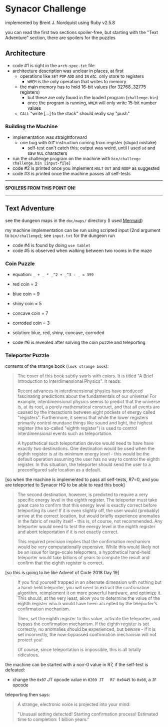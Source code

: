 # Synacor Challenge

implemented by Brent J. Nordquist using Ruby v2.5.8

you can read the first two sections spoiler-free, but starting with the "Text Adventure" section, there are spoilers for the puzzles

## Architecture

- code #1 is right in the `arch-spec.txt` file
- architecture description was unclear in places, at first
  - operations like `SET` `POP` `ADD` and `IN` _etc._ only store to registers
    - `WMEM` is the only operation that writes to memory
  - the main memory has to hold 16-bit values (for 32768..32775 registers)
    - but these are only found in the loaded program (`challenge.bin`)
    - once the program is running, `WMEM` will only write 15-bit number values
  - `CALL` "write [...] to the stack" should really say "push"

### Building the Machine

- implementation was straightforward
  - one bug with `OUT` instruction coming from register (stupid mistake)
    - self-test can't catch this; output was weird, until I used `od` and saw `NUL` characters
- run the challenge program on the machine with `bin/challenge challenge.bin [input-file]`
- code #2 is printed once you implement `HALT` `OUT` and `NOOP` as suggested
- code #3 is printed once the machine passes all self-tests

---

**SPOILERS FROM THIS POINT ON!**

---

## Text Adventure

see the dungeon maps in the `doc/maps/` directory (I used [Mermaid](https://mermaid-js.github.io/mermaid/))

my machine implementation can be run using scripted input (2nd argument to `bin/challenge`); see `input.txt` for the dungeon run

- code #4 is found by doing `use tablet`
- code #5 is observed when walking between two rooms in the maze

### Coin Puzzle

- equation: `_ + _ * _^2 + _^3 - _ = 399`
- red coin = 2
- blue coin = 9
- shiny coin = 5
- concave coin = 7
- corroded coin = 3
- solution: blue, red, shiny, concave, corroded

- code #6 is revealed after solving the coin puzzle and teleporting

### Teleporter Puzzle

contents of the strange book (`look strange book`):

> The cover of this book subtly swirls with colors.  It is titled "A Brief Introduction to Interdimensional Physics".  It reads:
>
> Recent advances in interdimensional physics have produced fascinating
> predictions about the fundamentals of our universe!  For example,
> interdimensional physics seems to predict that the universe is, at its root, a
> purely mathematical construct, and that all events are caused by the
> interactions between eight pockets of energy called "registers".
> Furthermore, it seems that while the lower registers primarily control mundane
> things like sound and light, the highest register (the so-called "eighth
> register") is used to control interdimensional events such as teleportation.
>
> A hypothetical such teleportation device would need to have have exactly two
> destinations.  One destination would be used when the eighth register is at its
> minimum energy level - this would be the default operation assuming the user
> has no way to control the eighth register.  In this situation, the teleporter
> should send the user to a preconfigured safe location as a default.

[so when the machine is implemented to pass all self-tests, R7=0, and you are teleported to Synacor HQ to be able to read this book]

> The second destination, however, is predicted to require a very specific
> energy level in the eighth register.  The teleporter must take great care to
> confirm that this energy level is exactly correct before teleporting its user!
> If it is even slightly off, the user would (probably) arrive at the correct
> location, but would briefly experience anomalies in the fabric of reality
> itself - this is, of course, not recommended.  Any teleporter would need to test
> the energy level in the eighth register and abort teleportation if it is not
> exactly correct.
>
> This required precision implies that the confirmation mechanism would be very
> computationally expensive.  While this would likely not be an issue for
> large-scale teleporters, a hypothetical hand-held teleporter would take billions
> of years to compute the result and confirm that the eighth register is correct.

[so this is going to be like Advent of Code 2018 Day 19]

> If you find yourself trapped in an alternate dimension with nothing but a
> hand-held teleporter, you will need to extract the confirmation algorithm,
> reimplement it on more powerful hardware, and optimize it.  This should, at the
> very least, allow you to determine the value of the eighth register which would
> have been accepted by the teleporter's confirmation mechanism.
>
> Then, set the eighth register to this value, activate the teleporter, and
> bypass the confirmation mechanism.  If the eighth register is set correctly, no
> anomalies should be experienced, but beware - if it is set incorrectly, the
> now-bypassed confirmation mechanism will not protect you!
>
> Of course, since teleportation is impossible, this is all totally ridiculous.

the machine can be started with a non-0 value in R7, if the self-test is defeated:
- change the `0x07` JT opcode value in `0209 JT   R7 0x0445` to `0x08`, a `JF` opcode

teleporting then says:

> A strange, electronic voice is projected into your mind:
>
>   "Unusual setting detected!  Starting confirmation process!  Estimated time to completion: 1 billion years."
